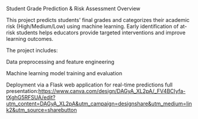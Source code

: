 Student Grade Prediction & Risk Assessment
Overview

This project predicts students' final grades and categorizes their academic risk (High/Medium/Low) using machine learning. Early identification of at-risk students helps educators provide targeted interventions and improve learning outcomes.

The project includes:

Data preprocessing and feature engineering

Machine learning model training and evaluation

Deployment via a Flask web application for real-time predictions
full presentation:https://www.canva.com/design/DAGyA_XL2pA/_FV4BCIyfa-tXghG5RFSUA/edit?utm_content=DAGyA_XL2pA&utm_campaign=designshare&utm_medium=link2&utm_source=sharebutton
